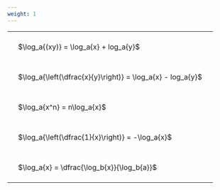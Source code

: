 ```yaml
---
weight: 1
---
```


<style type="text/css">
#T_0b4d2 th.col_heading {
  text-align: left;
  font-size: 1em;
}
#T_0b4d2 td {
  text-align: left;
  font-size: 1em;
  padding: 1.5em;
}
</style>
<table id="T_0b4d2">
  <thead>
  </thead>
  <tbody>
    <tr>
      <td id="T_0b4d2_row0_col0" class="data row0 col0" >$\log_a{(xy)} = \log_a{x} + log_a{y}$</td>
    </tr>
    <tr>
      <td id="T_0b4d2_row1_col0" class="data row1 col0" >$\log_a{\left(\dfrac{x}{y}\right)} = \log_a{x} - log_a{y}$</td>
    </tr>
    <tr>
      <td id="T_0b4d2_row2_col0" class="data row2 col0" >$\log_a{x^n} = n\log_a{x}$</td>
    </tr>
    <tr>
      <td id="T_0b4d2_row3_col0" class="data row3 col0" >$\log_a{\left(\dfrac{1}{x}\right)} = -\log_a{x}$</td>
    </tr>
    <tr>
      <td id="T_0b4d2_row4_col0" class="data row4 col0" >$\log_a{x} = \dfrac{\log_b{x}}{\log_b{a}}$</td>
    </tr>
  </tbody>
</table>
